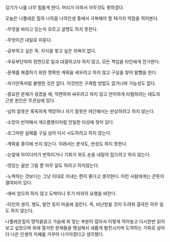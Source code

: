
감기가 나를 너무 힘들게 한다.
머리가 아파서 아무것도 못하겠다.

오늘은 나폴레온 힐의
나의꿈 나의인생 중에서
극복해야 할 16가지 약점을 적어본다.

-무엇을 바라고 있는지 모르고 설명도 하지 못한다.

-무엇이건 내일로 미룬다.

-공부하고 싶은 즉. 지식을 쌓고 싶은 의욕이 없다.

-우유부단하여 정면으로 일과 대결하고자 하지 않고,
 모든 책임을 타인에게 전가한다.

-문제를 해결하기 위한 명확한 계획을 세우려고 하지 않고 
 구실을 찾아 발뺌을 한다.

-자기만족처럼 불행한 것은 없다. 이것만은 구제할 방법도
 없거니와 가능성도 없다.

-중요한 문제가 생겼을 때, 직면하여 싸우려고 하지 않고 
 안이하게 타협하려는 태도의 근본 원인은 무관심에 있다.

-남의 잘못은 혹독하게 책망하나 자기 잘못은 여간해서는
 반성하려고 하지 않는다.

-소망이 빈약해서 게으름뱅이처럼 안일한 타성에 젖어 있다. 

-조그마한 실패를 구실 삼아 다시 시도하려고 하지 않는다.

-계획을 종이에 쓰지 않는다. 이래서는 분석도, 반성도 하지 못한다.

-눈얖에 아이디어가 번뜩이거나 기회가 와도 손을 내밀어 잡으려고 하지 않는다.

-멋있는 꿈만 그릴 뿐 아무 일도 하려고 하지않는다.

-노력하는 것보다는 그냥 이대로 지내는 편이 좋다고 생각한다. 
  이런 사람에게는 큰뜻이 결여되어 있다.

-애써 얻으려 하지 않고 도박이나 투기 따위의 요행을 바란다.

-타인의 생각, 행도, 발언 등이 마음에 걸린다.
 즉, 비난받을 것이 두려워 결국은 아무 일도 하지 않는다.


나폴레온힐의 명작을읽고 가슴에 와 닿는 부분이 많아서 
이렇게 적어놓고 다시한번 읽어보고 싶었으며
위에 열거한 문제들을 명심해서 새롭게 발전시키며
도약하는 기회로 삼아 더 나은 인생의 지혜를
가꾸어 나가야겠다고 생각했다.
